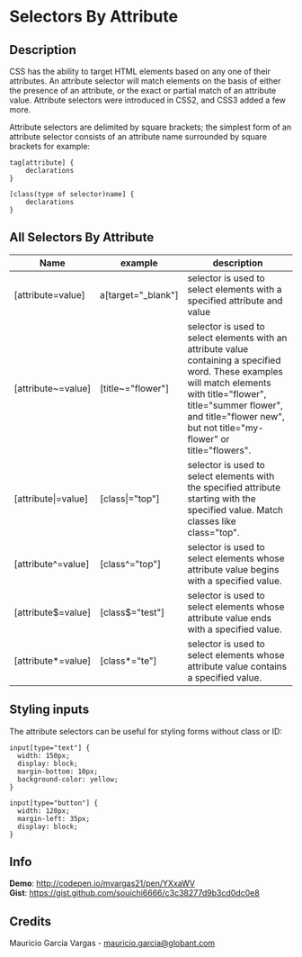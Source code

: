 # Selectors By Attribute

## Description

CSS has the ability to target HTML elements based on any one of their attributes. An attribute selector will match elements on the basis of either the presence of an attribute, or the exact or partial match of an attribute value. Attribute selectors were introduced in CSS2, and CSS3 added a few more.

Attribute selectors are delimited by square brackets; the simplest form of an attribute selector consists of an attribute name surrounded by square brackets for example:
```
tag[attribute] {
	declarations
}

[class(type of selector)name] {
	declarations
}
```

## All Selectors By Attribute 

| Name | example         | description |
| ------------- | ----------- | ----------- |
| [attribute=value]	|a[target="_blank"]	|selector is used to select elements with a specified attribute and value|
|[attribute~=value]	|[title~="flower"]	|selector is used to select elements with an attribute value containing a specified word. These examples will match elements with title="flower", title="summer flower", and title="flower new", but not title="my-flower" or title="flowers".
|[attribute&#124;=value] |[class&#124;="top"]	| selector is used to select elements with the specified attribute starting with the specified value. Match classes like class="top".
|[attribute^=value]	|[class^="top"]	|selector is used to select elements whose attribute value begins with a specified value.
|[attribute$=value]	|[class$="test"]	|selector is used to select elements whose attribute value ends with a specified value.
|[attribute*=value]	|[class*="te"]	|selector is used to select elements whose attribute value contains a specified value.

## Styling inputs

The attribute selectors can be useful for styling forms without class or ID:
```
input[type="text"] {
  width: 150px;
  display: block;
  margin-bottom: 10px;
  background-color: yellow;
}

input[type="button"] {
  width: 120px;
  margin-left: 35px;
  display: block;
}
```

## Info

__Demo__: http://codepen.io/mvargas21/pen/YXxaWV  
__Gist__: https://gist.github.com/souichi6666/c3c38277d9b3cd0dc0e8

## Credits

Mauricio Garcia Vargas - mauricio.garcia@globant.com